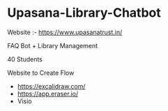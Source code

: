 # Upasana-Library-Chatbot


Website :- https://www.upasanatrust.in/

FAQ Bot + Library Management

40 Students

Website to Create Flow

- https://excalidraw.com/
- https://app.eraser.io/
- Visio

